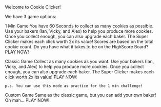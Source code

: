 Welcome to Cookie Clicker!

We have 3 game options: 

1 Min Game
    You have 60 Seconds to collect as many cookies as possible. Use your bakers (Ian, Vicky, and Alex) to help you produce more cookies. Once you collect enough, you can also upgrade each baker. The Super Clicker makes each click worth 2x its value! Scores are based on the total cookie count. Do you have what it takes to be on the HighScore Board? PLAY NOW!

Classic Game
    Collect as many cookies as you want. Use your bakers (Ian, Vicky, and Alex) to help you produce more cookies. Once you collect enough, you can also upgrade each baker. The Super Clicker makes each click worth 2x its value! PLAY NOW!
    
    p.s. You can use this mode as practice for the 1 min challenge!

Custom Game
    Same as the classic game, but you can add your own baker! Oh man... PLAY NOW!
